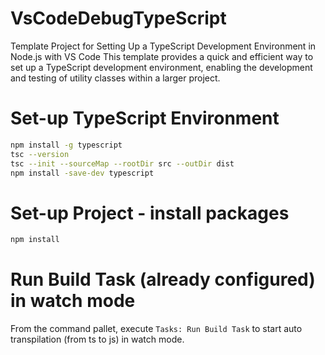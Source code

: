 # VsCodeDebugTypeScript
Template Project for Setting Up a TypeScript Development Environment in Node.js with VS Code
This template provides a quick and efficient way to set up a TypeScript development environment, enabling the development and testing of utility classes within a larger project.


# Set-up TypeScript Environment

```sh
npm install -g typescript
tsc --version
tsc --init --sourceMap --rootDir src --outDir dist
npm install -save-dev typescript
```

# Set-up Project - install packages

```sh
npm install 
```

# Run Build Task (already configured) in watch mode
From the command pallet, execute `Tasks: Run Build Task` to start auto transpilation (from ts to js) in watch mode.